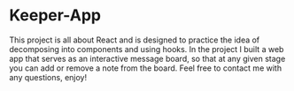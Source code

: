 # Keeper-App

This project is all about React and is designed to practice the idea of decomposing into components and using hooks.
In the project I built a web app that serves as an interactive message board, so that at any given stage you can add or remove a note from the board.
Feel free to contact me with any questions, enjoy!

